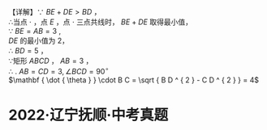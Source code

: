 【详解】∵ $B E + D E { > } B D$ ，  
∴当点 $\cdot$ ，点 $E$ ，点 $\cdot$ 三点共线时， $B E + D E$ 取得最小值，  
∵ $B E = A B = 3$ ,  
$D E$ 的最小值为 2，  
∴ $B D = 5$ ，  
∵矩形 $A B C D$ ， $A B = 3$ ，  
∴ $. \ A B = C D = 3 , \angle B C D = 9 0 ^ { \circ }$   
$\mathbf { \dot { \theta } } \cdot B C = \sqrt { B D ^ { 2 } - C D ^ { 2 } } = 4$
# 2022·辽宁抚顺·中考真题
